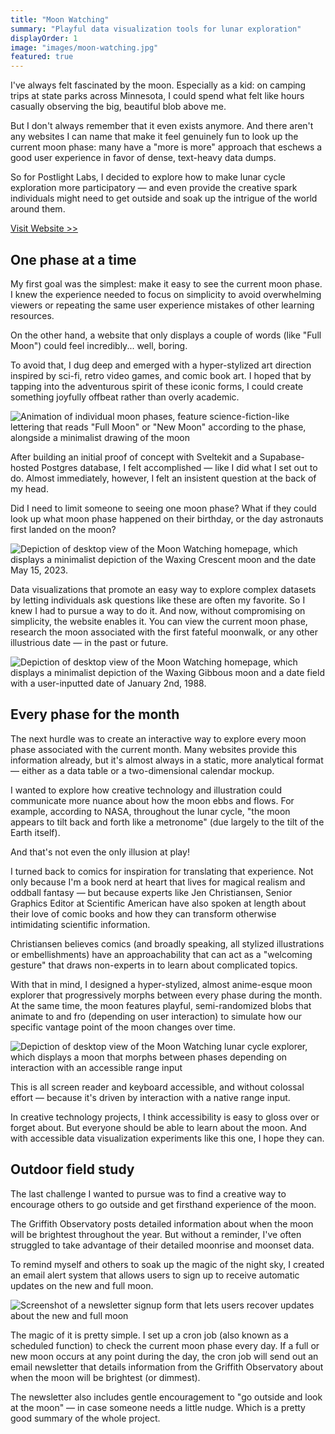 ```yaml
---
title: "Moon Watching"
summary: "Playful data visualization tools for lunar exploration"
displayOrder: 1
image: "images/moon-watching.jpg"
featured: true
---
```


I've always felt fascinated by the moon. Especially as a kid: on camping trips at state parks across Minnesota, I could spend what felt like hours casually observing the big, beautiful blob above me.

But I don't always remember that it even exists anymore. And there aren't any websites I can name that make it feel genuinely fun to look up the current moon phase: many have a "more is more" approach that eschews a good user experience in favor of dense, text-heavy data dumps.

So for Postlight Labs, I decided to explore how to make lunar cycle exploration more participatory — and even provide the creative spark individuals might need to get outside and soak up the intrigue of the world around them.

[Visit Website >>](https://www.moon-watching.com)

## One phase at a time

My first goal was the simplest: make it easy to see the current moon phase. I knew the experience needed to focus on simplicity to avoid overwhelming viewers or repeating the same user experience mistakes of other learning resources.

On the other hand, a website that only displays a couple of words (like "Full Moon") could feel incredibly... well, boring.

To avoid that, I dug deep and emerged with a hyper-stylized art direction inspired by sci-fi, retro video games, and comic book art. I hoped that by tapping into the adventurous spirit of these iconic forms, I could create something joyfully offbeat rather than overly academic.

![Animation of individual moon phases, feature science-fiction-like lettering that reads "Full Moon" or "New Moon" according to the phase, alongside a minimalist drawing of the moon](/images/moonphases-lessframes.gif)

After building an initial proof of concept with Sveltekit and a Supabase-hosted Postgres database, I felt accomplished — like I did what I set out to do. Almost immediately, however, I felt an insistent question at the back of my head.

Did I need to limit someone to seeing one moon phase? What if they could look up what moon phase happened on their birthday, or the day astronauts first landed on the moon?

![Depiction of desktop view of the Moon Watching homepage, which displays a minimalist depiction of the Waxing Crescent moon and the date May 15, 2023.](/images/moonwatching-landing.jpg)

Data visualizations that promote an easy way to explore complex datasets by letting individuals ask questions like these are often my favorite. So I knew I had to pursue a way to do it. And now, without compromising on simplicity, the website enables it. You can view the current moon phase, research the moon associated with the first fateful moonwalk, or any other illustrious date — in the past or future.

![Depiction of desktop view of the Moon Watching homepage, which displays a minimalist depiction of the Waxing Gibbous moon and a date field with a user-inputted date of January 2nd, 1988.](/images/moonwatching-date.jpg)

## Every phase for the month

The next hurdle was to create an interactive way to explore every moon phase associated with the current month. Many websites provide this information already, but it's almost always in a static, more analytical format — either as a data table or a two-dimensional calendar mockup.

I wanted to explore how creative technology and illustration could communicate more nuance about how the moon ebbs and flows. For example, according to NASA, throughout the lunar cycle, "the moon appears to tilt back and forth like a metronome" (due largely to the tilt of the Earth itself).

And that's not even the only illusion at play!

I turned back to comics for inspiration for translating that experience. Not only because I'm a book nerd at heart that lives for magical realism and oddball fantasy — but because experts like Jen Christiansen, Senior Graphics Editor at Scientific American have also spoken at length about their love of comic books and how they can transform otherwise intimidating scientific information.

Christiansen believes comics (and broadly speaking, all stylized illustrations or embellishments) have an approachability that can act as a "welcoming gesture" that draws non-experts in to learn about complicated topics.

With that in mind, I designed a hyper-stylized, almost anime-esque moon explorer that progressively morphs between every phase during the month. At the same time, the moon features playful, semi-randomized blobs that animate to and fro (depending on user interaction) to simulate how our specific vantage point of the moon changes over time.

![Depiction of desktop view of the Moon Watching lunar cycle explorer, which displays a moon that morphs between phases depending on interaction with an accessible range input](/images/moonwatching-explorer.jpg)

This is all screen reader and keyboard accessible, and without colossal effort — because it's driven by interaction with a native range input.

In creative technology projects, I think accessibility is easy to gloss over or forget about. But everyone should be able to learn about the moon. And with accessible data visualization experiments like this one, I hope they can.

## Outdoor field study

The last challenge I wanted to pursue was to find a creative way to encourage others to go outside and get firsthand experience of the moon.

The Griffith Observatory posts detailed information about when the moon will be brightest throughout the year. But without a reminder, I've often struggled to take advantage of their detailed moonrise and moonset data.

To remind myself and others to soak up the magic of the night sky, I created an email alert system that allows users to sign up to receive automatic updates on the new and full moon.

![Screenshot of a newsletter signup form that lets users recover updates about the new and full moon](/images/moonwatching-alerts.jpg)

The magic of it is pretty simple. I set up a cron job (also known as a scheduled function) to check the current moon phase every day. If a full or new moon occurs at any point during the day, the cron job will send out an email newsletter that details information from the Griffith Observatory about when the moon will be brightest (or dimmest).

The newsletter also includes gentle encouragement to "go outside and look at the moon" — in case someone needs a little nudge. Which is a pretty good summary of the whole project.
